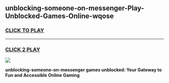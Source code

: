 
## unblocking-someone-on-messenger-Play-Unblocked-Games-Online-wqose
<h3>
<a href="https://premium76.site?title=unblocking-someone-on-messenger&ref=25A">CLICK TO PLAY</a></h3>
<hr>

<h3>
<a href="https://premium76.site?title=unblocking-someone-on-messenger&ref=25A">CLICK 2 PLAY</a>
  
</h3>

<a href="https://premium76.site?title=unblocking-someone-on-messenger&ref=25A"><img src="https://clearcache.store/games.png"></a>


**unblocking-someone-on-messenger games unblocked: Your Gateway to Fun and Accessible Online Gaming**

